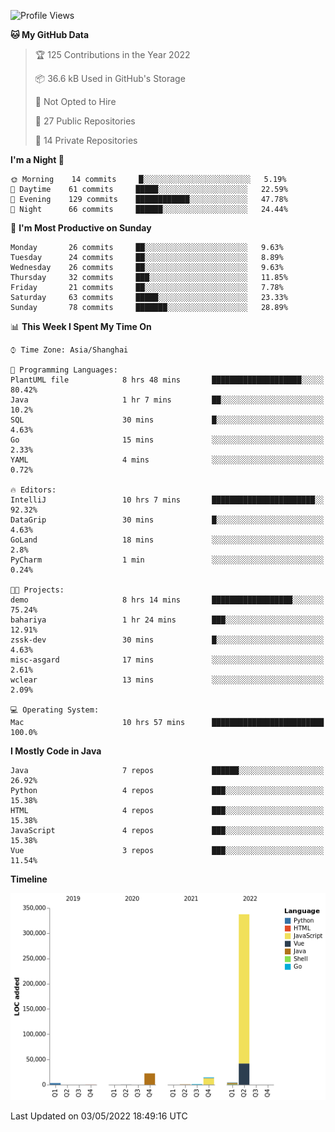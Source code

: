 <!--START_SECTION:waka-->
![Profile Views](http://img.shields.io/badge/Profile%20Views-0-blue)

**🐱 My GitHub Data** 

> 🏆 125 Contributions in the Year 2022
 > 
> 📦 36.6 kB Used in GitHub's Storage 
 > 
> 🚫 Not Opted to Hire
 > 
> 📜 27 Public Repositories 
 > 
> 🔑 14 Private Repositories  
 > 
**I'm a Night 🦉** 

```text
🌞 Morning    14 commits     █░░░░░░░░░░░░░░░░░░░░░░░░   5.19% 
🌆 Daytime    61 commits     █████░░░░░░░░░░░░░░░░░░░░   22.59% 
🌃 Evening    129 commits    ████████████░░░░░░░░░░░░░   47.78% 
🌙 Night      66 commits     ██████░░░░░░░░░░░░░░░░░░░   24.44%

```
📅 **I'm Most Productive on Sunday** 

```text
Monday       26 commits     ██░░░░░░░░░░░░░░░░░░░░░░░   9.63% 
Tuesday      24 commits     ██░░░░░░░░░░░░░░░░░░░░░░░   8.89% 
Wednesday    26 commits     ██░░░░░░░░░░░░░░░░░░░░░░░   9.63% 
Thursday     32 commits     ███░░░░░░░░░░░░░░░░░░░░░░   11.85% 
Friday       21 commits     ██░░░░░░░░░░░░░░░░░░░░░░░   7.78% 
Saturday     63 commits     █████░░░░░░░░░░░░░░░░░░░░   23.33% 
Sunday       78 commits     ███████░░░░░░░░░░░░░░░░░░   28.89%

```


📊 **This Week I Spent My Time On** 

```text
⌚︎ Time Zone: Asia/Shanghai

💬 Programming Languages: 
PlantUML file            8 hrs 48 mins       ████████████████████░░░░░   80.42% 
Java                     1 hr 7 mins         ██░░░░░░░░░░░░░░░░░░░░░░░   10.2% 
SQL                      30 mins             █░░░░░░░░░░░░░░░░░░░░░░░░   4.63% 
Go                       15 mins             ░░░░░░░░░░░░░░░░░░░░░░░░░   2.33% 
YAML                     4 mins              ░░░░░░░░░░░░░░░░░░░░░░░░░   0.72%

🔥 Editors: 
IntelliJ                 10 hrs 7 mins       ███████████████████████░░   92.32% 
DataGrip                 30 mins             █░░░░░░░░░░░░░░░░░░░░░░░░   4.63% 
GoLand                   18 mins             ░░░░░░░░░░░░░░░░░░░░░░░░░   2.8% 
PyCharm                  1 min               ░░░░░░░░░░░░░░░░░░░░░░░░░   0.24%

🐱‍💻 Projects: 
demo                     8 hrs 14 mins       ██████████████████░░░░░░░   75.24% 
bahariya                 1 hr 24 mins        ███░░░░░░░░░░░░░░░░░░░░░░   12.91% 
zssk-dev                 30 mins             █░░░░░░░░░░░░░░░░░░░░░░░░   4.63% 
misc-asgard              17 mins             ░░░░░░░░░░░░░░░░░░░░░░░░░   2.61% 
wclear                   13 mins             ░░░░░░░░░░░░░░░░░░░░░░░░░   2.09%

💻 Operating System: 
Mac                      10 hrs 57 mins      █████████████████████████   100.0%

```

**I Mostly Code in Java** 

```text
Java                     7 repos             ██████░░░░░░░░░░░░░░░░░░░   26.92% 
Python                   4 repos             ███░░░░░░░░░░░░░░░░░░░░░░   15.38% 
HTML                     4 repos             ███░░░░░░░░░░░░░░░░░░░░░░   15.38% 
JavaScript               4 repos             ███░░░░░░░░░░░░░░░░░░░░░░   15.38% 
Vue                      3 repos             ███░░░░░░░░░░░░░░░░░░░░░░   11.54%

```


**Timeline**

![Chart not found](https://raw.githubusercontent.com/youtiaoguagua/youtiaoguagua/master/charts/bar_graph.png) 


 Last Updated on 03/05/2022 18:49:16 UTC
<!--END_SECTION:waka-->
